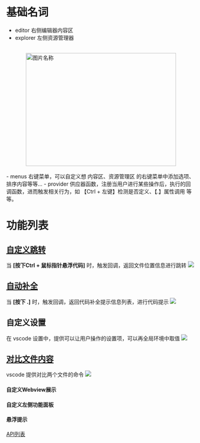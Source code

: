 # 基础名词
- editor 右侧编辑器内容区
- explorer 左侧资源管理器
<br/>
 <img src="https://rengar-1253859411.cos.ap-chengdu.myqcloud.com/img/20201118161456.png" width = "400" height = "300" alt="图片名称" style="margin: 0 auto;display: block;" />
<br/>
- menus 右键菜单，可以自定义想 内容区、资源管理区 的右键菜单中添加选项、排序内容等等...
- provider 供应器函数，注册当用户进行某些操作后，执行的回调函数，进而触发相关行为，如 【Ctrl + 左键】检测是否定义、【.】属性调用 等等。

# 功能列表

## [自定义跳转](../src/wcn/openPath.js)

当 **[按下Ctrl + 鼠标指针悬浮代码]** 时，触发回调，返回文件位置信息进行跳转
![](https://rengar-1253859411.cos.ap-chengdu.myqcloud.com/img/20201113_113227.gif)

## [自动补全](../src/wcn/wekfCompletion.js)

当 **[按下 .]** 时，触发回调，返回代码补全提示信息列表，进行代码提示
![](https://rengar-1253859411.cos.ap-chengdu.myqcloud.com/img/20201113_112858.gif)

## 自定义设置

在 vscode 设置中，提供可以让用户操作的设置项，可以再全局环境中取值
![](https://rengar-1253859411.cos.ap-chengdu.myqcloud.com/img/20201118162739.png)

## [对比文件内容](../src/wcn/comparePage.js)

vscode 提供对比两个文件的命令
![](https://rengar-1253859411.cos.ap-chengdu.myqcloud.com/img/20201118162905.png)

#### 自定义Webview展示
#### 自定义左侧功能面板
#### 悬浮提示

[API列表](https://code.visualstudio.com/api/references/vscode-api#api-namespaces-and-classes)